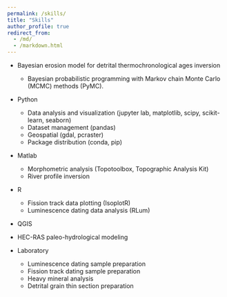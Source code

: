 ```yaml
---
permalink: /skills/
title: "Skills"
author_profile: true
redirect_from: 
  - /md/
  - /markdown.html
---
```



* Bayesian erosion model for detrital thermochronological ages inversion
  * Bayesian probabilistic programming with Markov chain Monte Carlo (MCMC) methods (PyMC).
* Python
  * Data analysis and visualization (jupyter lab, matplotlib, scipy, scikit-learn, seaborn)
  * Dataset management (pandas)
  * Geospatial (gdal, pcraster)
  * Package distribution (conda, pip)

* Matlab
  * Morphometric analysis (Topotoolbox, Topographic Analysis Kit)
  * River profile inversion
* R
  * Fission track data plotting (IsoplotR)
  * Luminescence dating data analysis (RLum)
* QGIS
* HEC-RAS paleo-hydrological modeling
* Laboratory
  * Luminescence dating sample preparation
  * Fission track dating sample preparation
  * Heavy mineral analysis
  * Detrital grain thin section preparation


